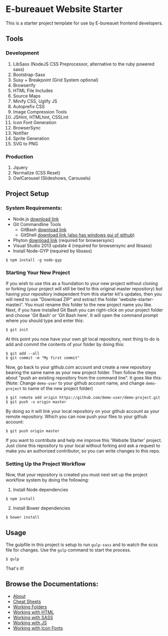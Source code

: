 # E-bureauet Website Starter

This is a starter project template for use by E-bureauet frontend developers.

## Tools

### Development

1. LibSass (NodeJS CSS Preprocessor, alternative to the ruby powered sass)
2. Bootstrap-Sass
3. Susy + Breakpoint (Grid System optional)
4. Browserify
5. HTML File Includes
6. Source Maps
7. Minify CSS, Uglify JS
8. Autoprefix CSS
9. Image Compression Tools
10. JSHint, HTMLhint, CSSLint
11. Icon Font Generation
12. BrowserSync
13. Notifier
14. Sprite Generation
15. SVG to PNG

### Production

1. Jquery
2. Normalize (CSS Reset)
3. OwlCarousel (Slideshows, Carousels)

## Project Setup  

### System Requirements:

* Node.js [download link](https://nodejs.org/download/)
* Git Commandline Tools
  * GitBash [download link](http://git-scm.com/downloads)
  * GitShell [download link (also has windows gui of github)](https://windows.github.com/index.html)
* Phyton [download link](https://www.python.org/downloads/) (required for browsersync)
* Visual Studio 2013 update 4 (required for browsersync and libsass)
* Install Node-GYP (required by libsass)
~~~
$ npm install -g node-gyp
~~~

### Starting Your New Project

If you wish to use this as a foundation to your new project without cloning or forking (your project will still be tied to this original master repository) but having your repository independent from this starter kit's updates, then you will need to use "Download ZIP" and extract the folder 'website-starter-master/'. You must rename this folder to the new project name you like. Next, if you have installed Git Bash you can right-click on your project folder and choose 'Git Bash' or 'Git Bash here'. It will open the command prompt where you should type and enter this:
~~~
$ git init
~~~
At this point you now have your own git local repository, next thing to do is add and commit the contents of your folder by doing this:
~~~
$ git add --all
$ git commit -m "My first commit"
~~~

Now, go back to your github.com account and create a new repository bearing the same name as your new project folder. Then follow the steps about "push an existing repository from the command line". It goes like this: (Note: Change `demo-user` to your github account name, and change `demo-project` to name of the new project folder)
~~~
$ git remote add origin https://github.com/demo-user/demo-project.git
$ git push -u origin master
~~~
By doing so it will link your local repository on your github account as your remote repository. Which you can now push your files to your github account:
~~~
$ git push origin master
~~~

If you want to contribute and help me improve this 'Website Starter' project. Just clone this repository to your local without forking and ask a request to make you an authorized contributor, so you can write changes to this repo.

### Setting Up the Project Workflow

Now, that your repository is created you must next set up the project workflow system by doing the following:

1. Install Node dependencies
~~~
$ npm install
~~~
2. Install Bower dependencies
~~~
$ bower install
~~~

## Usage

The gulpfile in this project is setup to run `gulp-sass` and to watch the scss file for changes. Use the `gulp` command to start the process.

~~~
$ gulp
~~~

That's it!

## Browse the Documentations:

* [About](https://github.com/ebureauet/website-starter/blob/master/docs/documentation.md)
* [Cheat Sheets](https://github.com/ebureauet/website-starter/blob/master/docs/thecheatsheets.md)
* [Working Folders](https://github.com/ebureauet/website-starter/blob/master/docs/workingdirectory.md)
* [Working with HTML](https://github.com/ebureauet/website-starter/blob/master/docs/workingwithhtml.md)
* [Working with SASS](https://github.com/ebureauet/website-starter/blob/master/docs/workingwithsass.md)
* [Working with JS](https://github.com/ebureauet/website-starter/blob/master/docs/workingwithjs.md)
* [Working with Icon Fonts](https://github.com/ebureauet/website-starter/blob/master/docs/workingwithiconfonts.md)
